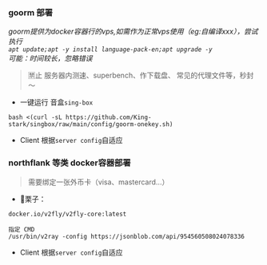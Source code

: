 ### goorm 部署
*goorm提供为docker容器行的vps,如需作为正常vps使用（eg:自编译xxx），尝试执行</br>
`apt update;apt -y install language-pack-en;apt upgrade -y`</br>
可能：时间较长，忽略错误*
> 🈲️止 服务器内测速、superbench、作下载盘、 常见的代理文件等，秒封～
 
* 一键运行 音盒`sing-box`
```shell
bash <(curl -sL https://github.com/King-stark/singbox/raw/main/config/goorm-onekey.sh)
```

* Client 根据`server config`自适应

### northflank 等类 docker容器部署
> 需要绑定一张外币卡（visa、mastercard...）

* 🌰栗子：
```
docker.io/v2fly/v2fly-core:latest

指定 CMD 
/usr/bin/v2ray -config https://jsonblob.com/api/954560508024078336
```
* Client 根据`server config`自适应

